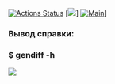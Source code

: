 [![Actions Status](https://github.com/ArtemKaPetrakov/backend-project-46/workflows/hexlet-check/badge.svg)](https://github.com/ArtemKaPetrakov/backend-project-46/actions)
[<a href="https://codeclimate.com/github/ArtemKaPetrakov/backend-project-46/maintainability"><img src="https://api.codeclimate.com/v1/badges/becfd8170718c27966bb/maintainability" /></a>]
[![Main](https://github.com/ArtemKaPetrakov/backend-project-46/actions/workflows/main.yml/badge.svg?branch=main&event=push)](https://github.com/ArtemKaPetrakov/backend-project-46/actions/workflows/main.yml)]

### Вывод справки:

### $ gendiff -h

<a href="https://asciinema.org/a/N03VKaFEdBDAoQP2ixtS1520y" target="_blank"><img src="https://asciinema.org/a/N03VKaFEdBDAoQP2ixtS1520y.svg" /></a>
